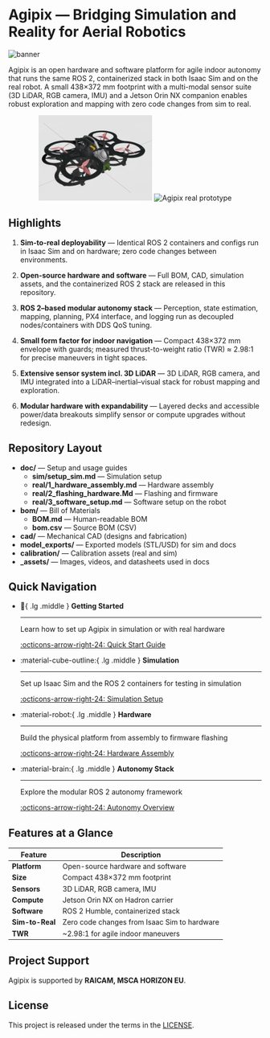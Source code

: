 # Agipix — Bridging Simulation and Reality for Aerial Robotics

![banner](assets/images/exploded.gif)

Agipix is an open hardware and software platform for agile indoor autonomy that runs the same ROS 2, containerized stack in both Isaac Sim and on the real robot. A small 438×372 mm footprint with a multi-modal sensor suite (3D LiDAR, RGB camera, IMU) and a Jetson Orin NX companion enables robust exploration and mapping with zero code changes from sim to real.

<p align="center">
    <img alt="Agipix simulation" src="assets/images/sim.png" width="45%" />
    <img alt="Agipix real prototype" src="assets/images/real.jpg" width="45%" />
</p>

## Highlights

1. **Sim-to-real deployability** — Identical ROS 2 containers and configs run in Isaac Sim and on hardware; zero code changes between environments.

2. **Open-source hardware and software** — Full BOM, CAD, simulation assets, and the containerized ROS 2 stack are released in this repository.

3. **ROS 2–based modular autonomy stack** — Perception, state estimation, mapping, planning, PX4 interface, and logging run as decoupled nodes/containers with DDS QoS tuning.

4. **Small form factor for indoor navigation** — Compact 438×372 mm envelope with guards; measured thrust-to-weight ratio (TWR) ≈ 2.98:1 for precise maneuvers in tight spaces.

5. **Extensive sensor system incl. 3D LiDAR** — 3D LiDAR, RGB camera, and IMU integrated into a LiDAR–inertial–visual stack for robust mapping and exploration.

6. **Modular hardware with expandability** — Layered decks and accessible power/data breakouts simplify sensor or compute upgrades without redesign.

## Repository Layout

- **doc/** — Setup and usage guides
    - **sim/setup_sim.md** — Simulation setup
    - **real/1_hardware_assembly.md** — Hardware assembly
    - **real/2_flashing_hardware.Md** — Flashing and firmware
    - **real/3_software_setup.md** — Software setup on the robot
- **bom/** — Bill of Materials
    - **BOM.md** — Human-readable BOM
    - **bom.csv** — Source BOM (CSV)
- **cad/** — Mechanical CAD (designs and fabrication)
- **model_exports/** — Exported models (STL/USD) for sim and docs
- **calibration/** — Calibration assets (real and sim)
- **_assets/** — Images, videos, and datasheets used in docs

## Quick Navigation

<div class="grid cards" markdown>

-   :rocket:{ .lg .middle } __Getting Started__

    ---

    Learn how to set up Agipix in simulation or with real hardware

    [:octicons-arrow-right-24: Quick Start Guide](getting-started/quick-start.md)

-   :material-cube-outline:{ .lg .middle } __Simulation__

    ---

    Set up Isaac Sim and the ROS 2 containers for testing in simulation

    [:octicons-arrow-right-24: Simulation Setup](simulation/setup.md)

-   :material-robot:{ .lg .middle } __Hardware__

    ---

    Build the physical platform from assembly to firmware flashing

    [:octicons-arrow-right-24: Hardware Assembly](hardware/assembly.md)

-   :material-brain:{ .lg .middle } __Autonomy Stack__

    ---

    Explore the modular ROS 2 autonomy framework

    [:octicons-arrow-right-24: Autonomy Overview](autonomy/overview.md)

</div>

## Features at a Glance

| Feature | Description |
|---------|-------------|
| **Platform** | Open-source hardware and software |
| **Size** | Compact 438×372 mm footprint |
| **Sensors** | 3D LiDAR, RGB camera, IMU |
| **Compute** | Jetson Orin NX on Hadron carrier |
| **Software** | ROS 2 Humble, containerized stack |
| **Sim-to-Real** | Zero code changes from Isaac Sim to hardware |
| **TWR** | ~2.98:1 for agile indoor maneuvers |

## Project Support

Agipix is supported by **RAICAM, MSCA HORIZON EU**.

## License

This project is released under the terms in the [LICENSE](about/license.md).
